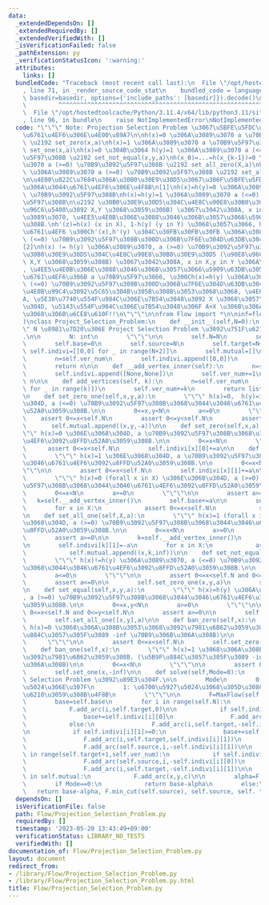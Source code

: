 ```yaml
---
data:
  _extendedDependsOn: []
  _extendedRequiredBy: []
  _extendedVerifiedWith: []
  _isVerificationFailed: false
  _pathExtension: py
  _verificationStatusIcon: ':warning:'
  attributes:
    links: []
  bundledCode: "Traceback (most recent call last):\n  File \"/opt/hostedtoolcache/Python/3.11.4/x64/lib/python3.11/site-packages/onlinejudge_verify/documentation/build.py\"\
    , line 71, in _render_source_code_stat\n    bundled_code = language.bundle(stat.path,\
    \ basedir=basedir, options={'include_paths': [basedir]}).decode()\n          \
    \         ^^^^^^^^^^^^^^^^^^^^^^^^^^^^^^^^^^^^^^^^^^^^^^^^^^^^^^^^^^^^^^^^^^^^^^^^^^^^^^^^^\n\
    \  File \"/opt/hostedtoolcache/Python/3.11.4/x64/lib/python3.11/site-packages/onlinejudge_verify/languages/python.py\"\
    , line 96, in bundle\n    raise NotImplementedError\nNotImplementedError\n"
  code: "\"\"\" Note: Projection Selection Problem \u3067\u5BFE\u5FDC\u3067\u304D\u308B\
    \u6761\u4EF6\u306E\u4E00\u89A7\n\nh(x)=0 \u306A\u3089\u3070 a \u70B9\u5F97\u308B\
    \ \u2192 set_zero(x,a)\nh(x)=1 \u306A\u3089\u3070 a \u70B9\u5F97\u308B \u2192\
    \ set_one(x,a)\nh(x)=0 \u304B\u3064 h(y)=1 \u306A\u3089\u3070 a (<=0) \u70B9\u3092\
    \u5F97\u308B \u2192 set_not_equal(x,y,a)\nh(x_0)=...=h(x_{k-1})=0 \u306A\u3089\
    \u3070 a (>=0) \u70B9\u3092\u5F97\u308B \u2192 set_all_zero(X,a)\nh(x_0)=...=h(x_{k-1})=1\
    \ \u306A\u3089\u3070 a (>=0) \u70B9\u3092\u5F97\u308B \u2192 set_all_one(X,a)\n\
    \n\u4E00\u822C\u7684\u306A\u30B0\u30E9\u30D5\u3067\u306F\u5BFE\u5FDC\u3067\u304D\
    \u306A\u3044\u6761\u4EF6\u306E\u4F8B\n[1]\nh(x)=h(y)=0 \u306A\u3089\u3070 a (<=0)\
    \ \u70B9\u3092\u5F97\u308B\nh(x)=h(y)=1 \u306A\u3089\u3070 a (<=0) \u70B9\u3092\
    \u5F97\u308B\n\u2192 \u30B0\u30E9\u30D5\u304C\u4E8C\u90E8\u30B0\u30E9\u30D5 (\u90E8\
    \u96C6\u5408\u3092 X,Y \u3068\u3059\u308B) \u3067\u3042\u308A, x in X,y in Y \u306A\
    \u3089\u3070, \u4EE5\u4E0B\u306E\u3088\u3046\u306B\u3057\u3066\u5909\u63DB\u3059\
    \u308B.\nh'(z)=h(x) (x in X), 1-h(y) (y in Y) \u3068\u3057\u3066, h' \u3067\u306E\
    \u6761\u4EF6 \u300Ch'(x),h'(y) \u304C\u30FB\u30FB\u30FB \u306A\u3089\u3070, a\
    \ (<=0) \u70B9\u3092\u5F97\u308B\u300D\u306B\u7F6E\u304D\u63DB\u3048\u308B.\n\n\
    [2]\nh(x) != h(y) \u306A\u3089\u3070, a (>=0) \u70B9\u3092\u5F97\u308B\n\u2192\
    \u30B0\u30E9\u30D5\u304C\u4E8C\u90E8\u30B0\u30E9\u30D5 (\u90E8\u96C6\u5408\u3092\
    \ X,Y \u3068\u3059\u308B) \u3067\u3042\u308A, x in X,y in Y \u306A\u3089\u3070\
    , \u4EE5\u4E0B\u306E\u3088\u3046\u306B\u3057\u3066\u5909\u63DB\u3059\u308B.\n\u7121\
    \u6761\u4EF6\u306B a \u70B9\u5F97\u3066, \u300Ch(x)=h(y) \u306A\u3089\u3070 -a\
    \ (<=0) \u70B9\u3092\u5F97\u308B\u300D\u306B\u7F6E\u304D\u63DB\u3048\u308B.\n\u203B\
    \u4E0B\u99C4\u3092\u5C65\u304B\u305B\u308B\u3053\u3068\u3068, \u4E0B\u99C4\u3092\
    A, \u5E30\u7740\u554F\u984C\u306E\u7B54\u3048\u3092 X \u3068\u3057\u305F\u3068\
    \u304D, \u5143\u554F\u984C\u306E\u7B54\u3048\u306F A+X \u306B\u306A\u308B\u3053\
    \u3068\u306B\u6CE8\u610F!!\n\"\"\"\n\nfrom Flow import *\n\ninf=float(\"inf\"\
    )\nclass Project_Selection_Problem:\n    def __init__(self,N=0):\n        \"\"\
    \" N \u8981\u7D20\u306E Project Selection Problem \u3092\u751F\u6210\u3059\u308B\
    .\n\n        N: int\n        \"\"\"\n\n        self.N=N\n        self.ver_num=N+2\n\
    \        self.base=0\n        self.source=N\n        self.target=N+1\n       \
    \ self.indivi=[[0,0] for _ in range(N+2)]\n        self.mutual=[]\n\n    def add_vertex(self):\n\
    \        n=self.ver_num\n        self.indivi.append([0,0])\n        self.ver_num+=1\n\
    \        return n\n\n    def __add_vertex_inner(self):\n        n=self.ver_num\n\
    \        self.indivi.append([None,None])\n        self.ver_num+=1\n        return\
    \ n\n\n    def add_vertices(self, k):\n        n=self.ver_num\n        self.indivi.extend([[0,0]\
    \ for _ in range(k)])\n        self.ver_num+=k\n        return list(range(n,n+k))\n\
    \n    def set_zero_one(self,x,y,a):\n        \"\"\" h(x)=0,  h(y)=1 \u306E\u3068\
    \u304D, a (<=0) \u70B9\u3092\u5F97\u308B\u3068\u3044\u3046\u6761\u4EF6\u3092\u8FFD\
    \u52A0\u3059\u308B.\n\n        0<=x,y<N\n        a<=0\n        \"\"\"\n\n    \
    \    assert 0<=x<self.N\n        assert 0<=y<self.N\n        assert a<=0\n\n \
    \       self.mutual.append((x,y,-a))\n\n    def set_zero(self,x,a):\n        \"\
    \"\" h(x)=0 \u306E\u3068\u304D, a \u70B9\u3092\u5F97\u308B\u3068\u3044\u3046\u6761\
    \u4EF6\u3092\u8FFD\u52A0\u3059\u308B.\n\n        0<=x<N\n        \"\"\"\n\n  \
    \      assert 0<=x<self.N\n        self.indivi[x][0]+=a\n\n    def set_one(self,x,a):\n\
    \        \"\"\" h(x)=1 \u306E\u3068\u304D, a \u70B9\u3092\u5F97\u308B\u3068\u3044\
    \u3046\u6761\u4EF6\u3092\u8FFD\u52A0\u3059\u308B.\n\n        0<=x<N\n        \"\
    \"\"\n\n        assert 0<=x<self.N\n        self.indivi[x][1]+=a\n\n    def set_all_zero(self,X,a):\n\
    \        \"\"\" h(x)=0 (forall x in X) \u306E\u3068\u304D, a (>=0) \u70B9\u3092\
    \u5F97\u308B\u3068\u3044\u3046\u6761\u4EF6\u3092\u8FFD\u52A0\u3059\u308B.\n\n\
    \        0<=x<N\n        a>=0\n        \"\"\"\n\n        assert a>=0\n\n     \
    \   k=self.__add_vertex_inner()\n        self.base+=a\n\n        self.indivi[k][0]=-a\n\
    \        for x in X:\n            assert 0<=x<self.N\n            self.mutual.append((k,x,inf))\n\
    \n    def set_all_one(self,X,a):\n        \"\"\" h(x)=1 (forall x in X) \u306E\
    \u3068\u304D, a (>=0) \u70B9\u3092\u5F97\u308B\u3068\u3044\u3046\u6761\u4EF6\u3092\
    \u8FFD\u52A0\u3059\u308B.\n\n        0<=x<N\n        a>=0\n        \"\"\"\n\n\
    \        assert a>=0\n\n        k=self.__add_vertex_inner()\n        self.base+=a\n\
    \n        self.indivi[k][1]=-a\n        for x in X:\n            assert 0<=x<self.N\n\
    \            self.mutual.append((x,k,inf))\n\n    def set_not_equal(self,x,y,a):\n\
    \        \"\"\" h(x)!=h(y) \u306A\u3089\u3070, a (<=0) \u70B9\u3092\u5F97\u308B\
    \u3068\u3044\u3046\u6761\u4EF6\u3092\u8FFD\u52A0\u3059\u308B.\n\n        0<=x,y<N\n\
    \        a<=0\n        \"\"\"\n\n        assert 0<=x<self.N and 0<=y<self.N\n\
    \        assert a<=0\n\n        self.set_zero_one(x,y,a)\n        self.set_zero_one(y,x,a)\n\
    \n    def set_equal(self,x,y,a):\n        \"\"\" h(x)=h(y) \u306A\u3089\u3070\
    , a (>=0) \u70B9\u3092\u5F97\u308B\u3068\u3044\u3046\u6761\u4EF6\u3092\u8FFD\u52A0\
    \u3059\u308B.\n\n        0<=x,y<N\n        a>=0\n        \"\"\"\n\n        assert\
    \ 0<=x<self.N and 0<=y<self.N\n        assert a>=0\n\n        self.set_all_zero([x,y],a)\n\
    \        self.set_all_one([x,y],a)\n\n    def ban_zero(self,x):\n        \"\"\"\
    \ h(x)=0 \u3068\u306A\u308B\u3053\u3068\u3092\u7981\u6B62\u3059\u308B. (\u5B9F\
    \u884C\u3057\u305F\u3089 -inf \u70B9\u306B\u306A\u308B)\n\n        0<=x<N\n  \
    \      \"\"\"\n\n        assert 0<=x<self.N\n        self.set_zero(x,-inf)\n\n\
    \    def ban_one(self,x):\n        \"\"\" h(x)=1 \u3068\u306A\u308B\u3053\u3068\
    \u3092\u7981\u6B62\u3059\u308B. (\u5B9F\u884C\u3057\u305F\u3089 -inf \u70B9\u306B\
    \u306A\u308B)\n\n        0<=x<N\n        \"\"\"\n\n        assert 0<=x<self.N\n\
    \        self.set_one(x,-inf)\n\n    def solve(self,Mode=0):\n        \"\"\" Project\
    \ Selection Problem \u3092\u89E3\u304F.\n\n        Mode\n        0: \u6700\u5927\
    \u5024\u306E\u307F\n        1: \u6700\u5927\u5024\u3068\u305D\u308C\u3092\u9054\
    \u6210\u3059\u308B\u4F8B\n        \"\"\"\n\n        F=MaxFlow(self.ver_num)\n\
    \        base=self.base\n        for i in range(self.N):\n            F.add_arc(self.source,i,0)\n\
    \            F.add_arc(i,self.target,0)\n\n            if self.indivi[i][0]>=0:\n\
    \                base+=self.indivi[i][0]\n                F.add_arc(self.source,i,self.indivi[i][0])\n\
    \            else:\n                F.add_arc(i,self.target,-self.indivi[i][0])\n\
    \n            if self.indivi[i][1]>=0:\n                base+=self.indivi[i][1]\n\
    \                F.add_arc(i,self.target,self.indivi[i][1])\n            else:\n\
    \                F.add_arc(self.source,i,-self.indivi[i][1])\n\n        for i\
    \ in range(self.target+1,self.ver_num):\n            if self.indivi[i][0]!=None:\n\
    \                F.add_arc(self.source,i,-self.indivi[i][0])\n            if self.indivi[i][1]!=None:\n\
    \                F.add_arc(i,self.target,-self.indivi[i][1])\n\n        for x,y,c\
    \ in self.mutual:\n            F.add_arc(x,y,c)\n\n        alpha=F.max_flow(self.source,self.target)\n\
    \        if Mode==0:\n            return base-alpha\n        else:\n         \
    \   return base-alpha, F.min_cut(self.source), self.source, self. target\n"
  dependsOn: []
  isVerificationFile: false
  path: Flow/Projection_Selection_Problem.py
  requiredBy: []
  timestamp: '2023-05-20 13:43:49+09:00'
  verificationStatus: LIBRARY_NO_TESTS
  verifiedWith: []
documentation_of: Flow/Projection_Selection_Problem.py
layout: document
redirect_from:
- /library/Flow/Projection_Selection_Problem.py
- /library/Flow/Projection_Selection_Problem.py.html
title: Flow/Projection_Selection_Problem.py
---
```

